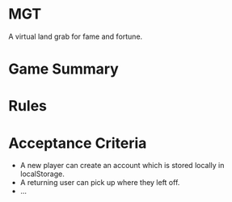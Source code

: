 # MGT
A virtual land grab for fame and fortune.

# Game Summary

# Rules

# Acceptance Criteria
* A new player can create an account which is stored locally in localStorage.
* A returning user can pick up where they left off.
* ...
